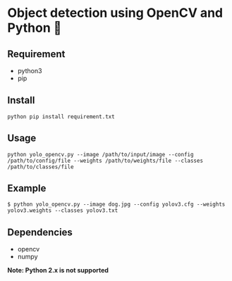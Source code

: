 # Object detection using OpenCV and Python 🐍

## Requirement
- python3
- pip

## Install
`python
pip install requirement.txt
`
## Usage
`
python yolo_opencv.py --image /path/to/input/image --config /path/to/config/file --weights /path/to/weights/file --classes /path/to/classes/file
`
## Example

`$ python yolo_opencv.py --image dog.jpg --config yolov3.cfg --weights yolov3.weights --classes yolov3.txt`

 ## Dependencies
  * opencv
  * numpy

**Note: Python 2.x is not supported**

